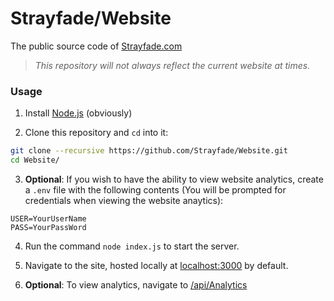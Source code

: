 # Strayfade/Website
The public source code of [Strayfade.com](https://strayfade.com)

> *This repository will not always reflect the current website at times.*

### Usage

1.  Install [Node.js](https://nodejs.org/en/download/) (obviously)

2.  Clone this repository and `cd` into it:
```Bash
git clone --recursive https://github.com/Strayfade/Website.git
cd Website/
```

3. **Optional**: If you wish to have the ability to view website analytics, create a `.env` file with the following contents (You will be prompted for credentials when viewing the website anaytics):
```
USER=YourUserName
PASS=YourPassWord
```

4. Run the command `node index.js` to start the server.

5. Navigate to the site, hosted locally at [localhost:3000](http://localhost:3000) by default.

6. **Optional**: To view analytics, navigate to [/api/Analytics](http://localhost:3000/api/Analytics)

